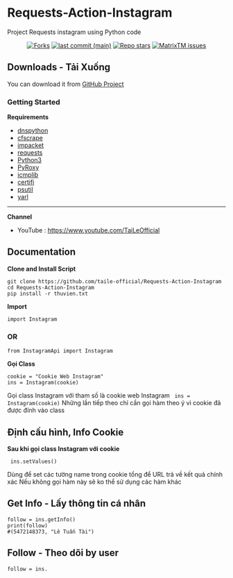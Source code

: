# Requests-Action-Instagram

Project Requests instagram using Python code

<p align="center">
<a href="#"><img alt="Forks" src="https://img.shields.io/github/forks/taile-official/Requests-Action-Instagram?style=for-the-badge"></a>
<a href="#"><img alt="last commit (main)" src="https://img.shields.io/github/last-commit/taile-official/Requests-Action-Instagram/main?color=green&style=for-the-badge"></a>
<a href="#"><img alt="Repo stars" src="https://img.shields.io/github/stars/taile-official/Requests-Action-Instagram?style=for-the-badge&color=yellow"></a>
<a href="https://github.com/taile-official/Requests-Action-Instagrams"><img alt="MatrixTM issues" src="https://img.shields.io/github/issues/taile-official/Requests-Action-Instagram?color=purple&style=for-the-badge"></a>

  

## Downloads - Tải Xuống

You can download it from [GitHub Project](https://github.com/taile-official/Requests-Action-Instagram)

### Getting Started

**Requirements**

* [dnspython](https://github.com/rthalley/dnspython)
* [cfscrape](https://github.com/Anorov/cloudflare-scrape)
* [impacket](https://github.com/SecureAuthCorp/impacket)
* [requests](https://github.com/psf/requests)
* [Python3](https://www.python.org/downloads/release/python-3106/)
* [PyRoxy](https://github.com/MatrixTM/PyRoxy)
* [icmplib](https://github.com/ValentinBELYN/icmplib)
* [certifi](https://github.com/certifi/python-certifi)
* [psutil](https://github.com/giampaolo/psutil)
* [yarl](https://github.com/aio-libs/yarl)
---

**Channel**
* YouTube : https://www.youtube.com/TaiLeOfficial

## Documentation
**Clone and Install Script**

```shell script
git clone https://github.com/taile-official/Requests-Action-Instagram
cd Requests-Action-Instagram
pip install -r thuvien.txt
```


**Import**

```shell script
import Instagram
```

### OR

```shell script
from InstagramApi import Instagram
```

**Gọi Class**

```shell script
cookie = "Cookie Web Instagram"
ins = Instagram(cookie)
```
Gọi class Instagram với tham số là cookie web Instagram ``` ins = Instagram(cookie)```
Những lần tiếp theo chỉ cần gọi hàm theo ý vì cookie đã được đính vào class

## Định cấu hình, Info Cookie
**Sau khi gọi class Instagram với cookie**
```shell script
 ins.setValues()
```
Dùng để set các tường name trong cookie tổng để URL trả về kết quả chính xác
Nếu không gọi hàm này sẽ ko thể sử dụng các hàm khác

  
## Get Info - Lấy thông tin cá nhân
```shell script
follow = ins.getInfo()
print(follow)
#(5472148373, "Lê Tuấn Tài")
```
  
## Follow - Theo dõi by user
```shell script
follow = ins.
```
